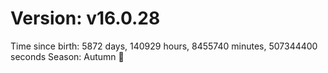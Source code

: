 # Version: v16.0.28
Time since birth: 5872 days, 140929 hours, 8455740 minutes, 507344400 seconds
Season: Autumn 🍁
